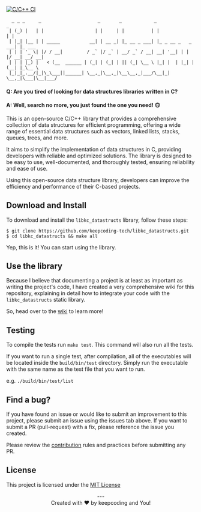 [![C/C++ CI](https://github.com/keepcoding-tech/libkc_datastructs/actions/workflows/c-cpp.yml/badge.svg)](https://github.com/keepcoding-tech/libkc_datastructs/actions/workflows/c-cpp.yml)

```
  _ _ _     _                     _       _            _                   _
 | (_) |   | |                   | |     | |          | |                 | |
 | |_| |__ | | _____           __| | __ _| |_ __ _ ___| |_ _ __ _   _  ___| |_ ___
 | | | '_ \| |/ / __|         / _` |/ _` | __/ _` / __| __| '__| | | |/ __| __/ __|
 | | | |_) |   < (__  ______ | (_| | (_| | || (_| \__ \ |_| |  | |_| | (__| |_\__ \
 |_|_|_.__/|_|\_\___||______| \__,_|\__,_|\__\__,_|___/\__|_|   \__,_|\___|\__|___/
```

#### Q: Are you tired of looking for data structures libraries written in C?
#### A: Well, search no more, you just found the one you need! 🙃

This is an open-source C/C++ library that provides a comprehensive collection of
data structures for efficient programming, offering a wide range of essential
data structures such as vectors, linked lists, stacks, queues, trees, and more.

It aims to simplify the implementation of data structures in C, providing
developers with reliable and optimized solutions. The library is designed to be
easy to use, well-documented, and thoroughly tested, ensuring reliability and
ease of use.

Using this open-source data structure library, developers can improve the
efficiency and performance of their C-based projects.

## Download and Install

To download and install the `libkc_datastructs` library, follow these steps:

```
$ git clone https://github.com/keepcoding-tech/libkc_datastructs.git
$ cd libkc_datastructs && make all
```

Yep, this is it! You can start using the library.

## Use the library

Because I believe that documenting a project is at least as important as writing
the project's code, I have created a very comprehensive wiki for this repository,
explaining in detail how to integrate your code with the `libkc_datastructs` static
library.

So, head over to the [wiki](https://github.com/keepcoding-tech/libkc_datastructs/wiki)
to learn more!

## Testing

To compile the tests run `make test`. This command will also run all the tests.

If you want to run a single test, after compilation, all of the executables will
be located inside the `build/bin/test` directory. Simply run the executable with
the same name as the test file that you want to run.

e.g. `./build/bin/test/list`

## Find a bug?

If you have found an issue or would like to submit an improvement to this
project, please submit an issue using the issues tab above. If you want to
submit a PR (pull-request) with a fix, please reference the issue you created.

Please review the [contribution](https://github.com/keepcoding-tech/libkc_datastructs/blob/master/CONTRIBUTING.md)
rules and practices before submitting any PR.

## License

This project is licensed under the [MIT License](https://github.com/keepcoding-tech/libkc_datastructs/blob/master/LICENSE)

<div align="center"> --- </div>
<div align="center">Created with ❤️ by keepcoding and You!</div>

